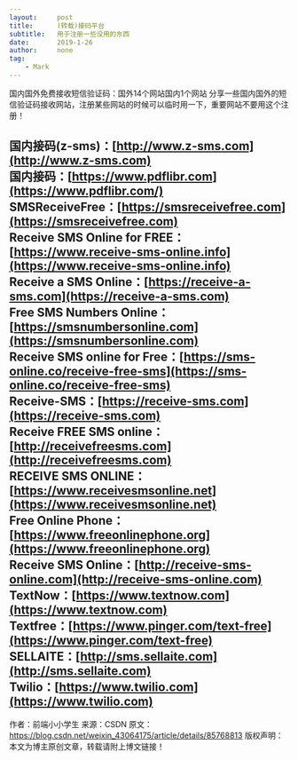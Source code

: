 ```yaml
---
layout:		post
title:		(转载)接码平台
subtitle:	用于注册一些没用的东西
date:		2019-1-26
author:		none
tag:
    - Mark
---
```



国内国外免费接收短信验证码：国外14个网站国内1个网站 分享一些国内国外的短信验证码接收网站，注册某些网站的时候可以临时用一下，重要网站不要用这个注册！

**国内接码(z-sms)**：[http://www.z-sms.com](http://www.z-sms.com)  
**国内接码**：[https://www.pdflibr.com](https://www.pdflibr.com/)  
SMSReceiveFree：[https://smsreceivefree.com](https://smsreceivefree.com)  
Receive SMS Online for FREE：[https://www.receive-sms-online.info](https://www.receive-sms-online.info)    
Receive a SMS Online：[https://receive-a-sms.com](https://receive-a-sms.com)  
Free SMS Numbers Online：[https://smsnumbersonline.com](https://smsnumbersonline.com)  
Receive SMS online for Free：[https://sms-online.co/receive-free-sms](https://sms-online.co/receive-free-sms)  
Receive-SMS：[https://receive-sms.com](https://receive-sms.com)  
Receive FREE SMS online：[http://receivefreesms.com](http://receivefreesms.com)  
RECEIVE SMS ONLINE：[https://www.receivesmsonline.net](https://www.receivesmsonline.net)  
Free Online Phone：[https://www.freeonlinephone.org](https://www.freeonlinephone.org)  
Receive SMS Online：[http://receive-sms-online.com](http://receive-sms-online.com)  
TextNow：[https://www.textnow.com](https://www.textnow.com)  
Textfree：[https://www.pinger.com/text-free](https://www.pinger.com/text-free)  
SELLAITE：[http://sms.sellaite.com](http://sms.sellaite.com)  
Twilio：[https://www.twilio.com](https://www.twilio.com)  
--------------------- 
作者：前端小小学生 
来源：CSDN 
原文：https://blog.csdn.net/weixin_43064175/article/details/85768813 
版权声明：本文为博主原创文章，转载请附上博文链接！
